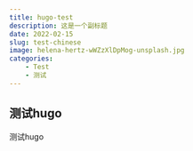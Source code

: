 ```yaml
---
title: hugo-test
description: 这是一个副标题
date: 2022-02-15
slug: test-chinese
image: helena-hertz-wWZzXlDpMog-unsplash.jpg
categories:
    - Test
    - 测试
---
```




## 测试hugo

测试hugo